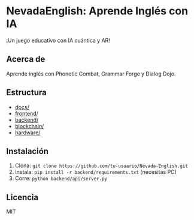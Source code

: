 # NevadaEnglish: Aprende Inglés con IA

¡Un juego educativo con IA cuántica y AR!

## Acerca de
Aprende inglés con Phonetic Combat, Grammar Forge y Dialog Dojo.

## Estructura
- [docs/](docs/)
- [frontend/](frontend/)
- [backend/](backend/)
- [blockchain/](blockchain/)
- [hardware/](hardware/)

## Instalación
1. Clona: `git clone https://github.com/tu-usuario/Nevada-English.git`
2. Instala: `pip install -r backend/requirements.txt` (necesitas PC)
3. Corre: `python backend/api/server.py`

## Licencia
MIT
